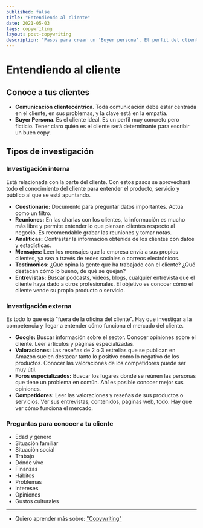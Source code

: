 ```yaml
---
published: false
title: "Entendiendo al cliente"
date: 2021-05-03
tags: copywriting
layout: post-copywriting
description: "Pasos para crear un 'Buyer persona'. El perfil del cliente ideal."
---
```


# Entendiendo al cliente

## Conoce a tus clientes

- **Comunicación clientecéntrica**. Toda comunicación debe estar centrada en el cliente, en sus problemas, y la clave está en la empatía.
- **Buyer Persona**. Es el cliente ideal. Es un perfil muy concreto pero ficticio. Tener claro quién es el cliente será determinante para escribir un buen copy.

## Tipos de investigación

### Investigación interna

Está relacionada con la parte del cliente. Con estos pasos se aprovechará todo el conocimiento del cliente para entender el producto, servicio y público al que se está apuntando.

- **Cuestionario:** Documento para preguntar datos importantes. Actúa como un filtro.
- **Reuniones:** En las charlas con los clientes, la información es mucho más libre y permite entender lo que piensan clientes respecto al negocio. Es recomendable grabar las reuniones y tomar notas.
- **Analíticas:** Contrastar la información obtenida de los clientes con datos y estadísticas.
- **Mensajes:** Leer los mensajes que la empresa envía a sus propios clientes, ya sea a través de redes sociales o correos electrónicos.
- **Testimonios:** ¿Qué opina la gente que ha trabajado con el cliente? ¿Qué destacan cómo lo bueno, de qué se quejan?
- **Entrevistas:** Buscar podcasts, videos, blogs, cualquier entrevista que el cliente haya dado a otros profesionales. El objetivo es conocer cómo el cliente vende su propio producto o servicio.

### Investigación externa

Es todo lo que está "fuera de la oficina del cliente". Hay que investigar a la competencia y llegar a entender cómo funciona el mercado del cliente.

- **Google:** Buscar información sobre el sector. Conocer opiniones sobre el cliente. Leer artículos y páginas especializadas.
- **Valoraciones:** Las reseñas de 2 o 3 estrellas que se publican en Amazon suelen destacar tanto lo positivo como lo negativo de los productos. Conocer las valoraciones de los competidores puede ser muy útil.
- **Foros especializados:** Buscar los lugares donde se reúnen las personas que tiene un problema en común. Ahí es posible conocer mejor sus opiniones.
- **Competidores:** Leer las valoraciones y reseñas de sus productos o servicios. Ver sus entrevistas, contenidos, páginas web, todo. Hay que ver cómo funciona el mercado.

### Preguntas para conocer a tu cliente

- Edad y género
- Situación familiar
- Situación social
- Trabajo
- Dónde vive
- Finanzas
- Hábitos
- Problemas
- Intereses
- Opiniones
- Gustos culturales

***

- Quiero aprender más sobre: ["Copywriting"](../00/copywriting)
